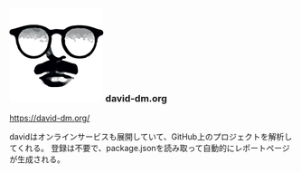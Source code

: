 ### ![Logo](img/david.png) david-dm.org
<https://david-dm.org/>

davidはオンラインサービスも展開していて、GitHub上のプロジェクトを解析してくれる。
登録は不要で、package.jsonを読み取って自動的にレポートページが生成される。
